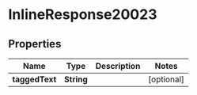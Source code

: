 

# InlineResponse20023


## Properties

Name | Type | Description | Notes
------------ | ------------- | ------------- | -------------
**taggedText** | **String** |  |  [optional]



